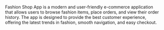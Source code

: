 Fashion Shop App is a modern and user-friendly e-commerce application that allows users to browse fashion items, place orders, and view their order history. The app is designed to provide the best customer experience, offering the latest trends in fashion, smooth navigation, and easy checkout.

